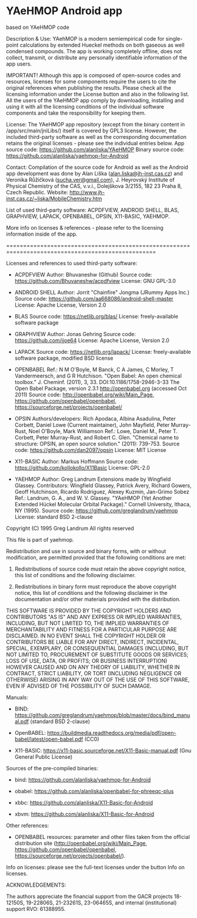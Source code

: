 # YAeHMOP Android app
based on YAeHMOP code

Description & Use:
YAehMOP is a modern semiempirical code for single-point calculations by extended Hueckel methods on both gaseous as well condensed compounds. The app is working completely offline, does not collect, transmit, or distribute any personally identifiable information of the app users.

IMPORTANT! Although this app is composed of open-source codes and resources, licenses for some components require the users to cite the original references when publishing the results. Please check all the licensing information under the License button and also in the following list.
All the users of the YAeHMOP app comply by downloading, installing and using it with all the licensing conditions of the individual software components and take the responsibility for keeping them.

License: The YAeHMOP app repository (except from the binary content in /app/src/main/jniLibs/) itself is covered by GPL3 license. However, the included third-party software as well as the corresponding documentation retains the original licenses - please see the individual entries below. 
App source code: https://github.com/alanliska/YAeHMOP
Binary source code: https://github.com/alanliska/yaehmop-for-Android

Contact:
Compilation of the source code for Android as well as the Android app development was done by Alan Liška (alan.liska@jh-inst.cas.cz) and Veronika Růžičková (sucha.ver@gmail.com), J. Heyrovský Institute of Physical Chemistry of the CAS, v.v.i., Dolejškova 3/2155, 182 23 Praha 8, Czech Republic.
Website: http://www.jh-inst.cas.cz/~liska/MobileChemistry.htm

List of used third-party software:
ACPDFVIEW, ANDROID SHELL, BLAS, GRAPHVIEW, LAPACK, OPENBABEL, OPSIN, X11-BASIC, YAEHMOP.  

More info on licenses & references - please refer to the licensing information inside of the app.

==================================================================================================

Licenses and references to used third-party software:

 * ACPDFVIEW
 Author: Bhuvaneshw (Github)
 Source code: https://github.com/Bhuvaneshw/acpdfview
 License: GNU GPL-3.0

 * ANDROID SHELL
 Author: Jorrit "Chainfire" Jongma (JRummy Apps Inc.)
 Source code: https://github.com/aa668086/android-shell-master
 License: Apache License, Version 2.0
 
 * BLAS
 Source code: https://netlib.org/blas/
 License: freely-available software package

 * GRAPHVIEW
 Author: Jonas Gehring
 Source code: https://github.com/jjoe64
 License: Apache License, Version 2.0

 * LAPACK
 Source code: https://netlib.org/lapack/
 License: freely-available software package, modified BSD license

 * OPENBABEL
 Ref.: N M O'Boyle, M Banck, C A James, C Morley, T Vandermeersch, and G R Hutchison. "Open Babel: An open chemical toolbox." J. Cheminf. (2011), 3, 33. DOI:10.1186/1758-2946-3-33
       The Open Babel Package, version 2.3.1 http://openbabel.org (accessed Oct 2011)
 Source code: http://openbabel.org/wiki/Main_Page, https://github.com/openbabel/openbabel, https://sourceforge.net/projects/openbabel/

 * OPSIN
 Authors/developers: Rich Apodaca, Albina Asadulina, Peter Corbett, Daniel Lowe (Current maintainer), John Mayfield, Peter Murray-Rust, Noel O'Boyle, Mark Williamson
 Ref.: Lowe, Daniel M., Peter T. Corbett, Peter Murray-Rust, and Robert C. Glen. "Chemical name to structure: OPSIN, an open source solution." (2011): 739-753.
 Source code: https://github.com/dan2097/opsin
 License: MIT License

 * X11-BASIC
 Author: Markus Hoffmann
 Source code: https://github.com/kollokollo/X11Basic
 License: GPL-2.0

 * YAEHMOP
 Author: Greg Landrum
 Extensions made by Wingfield Glassey.
 Contributors: Wingfield Glassey, Patrick Avery, Richard Gowers, Geoff Hutchinson, Ricardo Rodriguez, Alexey Kuzmin, Jan-Grimo Sobez 
 Ref.: Landrum, G. A., and W. V. Glassey. "YAeHMOP (Yet Another Extended Hückel Molecular Orbital Package)." Cornell University, Ithaca, NY (1995).
 Source code: https://github.com/greglandrum/yaehmop
 License: standard BSD 2-clause

 Copyright (C) 1995 Greg Landrum
 All rights reserved

 This file is part of yaehmop.

 Redistribution and use in source and binary forms, with or without modification, are permitted provided that the following conditions are met:

 1. Redistributions of source code must retain the above copyright notice, this list of conditions and the following disclaimer.

 2. Redistributions in binary form must reproduce the above copyright notice, this list of conditions and the following disclaimer in the documentation and/or other materials provided with the distribution.

 THIS SOFTWARE IS PROVIDED BY THE COPYRIGHT HOLDERS AND CONTRIBUTORS "AS IS" AND ANY EXPRESS OR IMPLIED WARRANTIES, INCLUDING, BUT NOT LIMITED TO, THE IMPLIED WARRANTIES OF MERCHANTABILITY AND FITNESS FOR A PARTICULAR PURPOSE ARE DISCLAIMED. IN NO EVENT SHALL THE COPYRIGHT HOLDER OR CONTRIBUTORS BE LIABLE FOR ANY DIRECT, INDIRECT, INCIDENTAL, SPECIAL, EXEMPLARY, OR CONSEQUENTIAL DAMAGES (INCLUDING, BUT NOT LIMITED TO, PROCUREMENT OF SUBSTITUTE GOODS OR SERVICES; LOSS OF USE, DATA, OR PROFITS; OR BUSINESS INTERRUPTION) HOWEVER CAUSED AND ON ANY THEORY OF LIABILITY, WHETHER IN CONTRACT, STRICT LIABILITY, OR TORT (INCLUDING NEGLIGENCE OR OTHERWISE) ARISING IN ANY WAY OUT OF THE USE OF THIS SOFTWARE, EVEN IF ADVISED OF THE POSSIBILITY OF SUCH DAMAGE.

Manuals:

 * BIND: https://github.com/greglandrum/yaehmop/blob/master/docs/bind_manual.pdf (standard BSD 2-clause)

 * OpenBABEL: https://buildmedia.readthedocs.org/media/pdf/open-babel/latest/open-babel.pdf (CC0)

 * X11-BASIC: https://x11-basic.sourceforge.net/X11-Basic-manual.pdf (Gnu General Public License)

Sources of the pre-compiled binaries:

 * bind: https://github.com/alanliska/yaehmop-for-Android

 * obabel: https://github.com/alanliska/openbabel-for-phreeqc-plus

 * xbbc: https://github.com/alanliska/X11-Basic-for-Android

 * xbvm: https://github.com/alanliska/X11-Basic-for-Android

Other references:

 * OPENBABEL resources: parameter and other files taken from the official distribution site (http://openbabel.org/wiki/Main_Page, https://github.com/openbabel/openbabel, https://sourceforge.net/projects/openbabel/).

Info on licenses: please see the full-text licenses under the button Info on licenses. 

ACKNOWLEDGEMENTS: 

The authors appreciate the financial support from the GACR projects 18-12150S, 19-22806S, 21-23261S, 23-06465S, and internal (institutional) support RVO: 61388955. 
